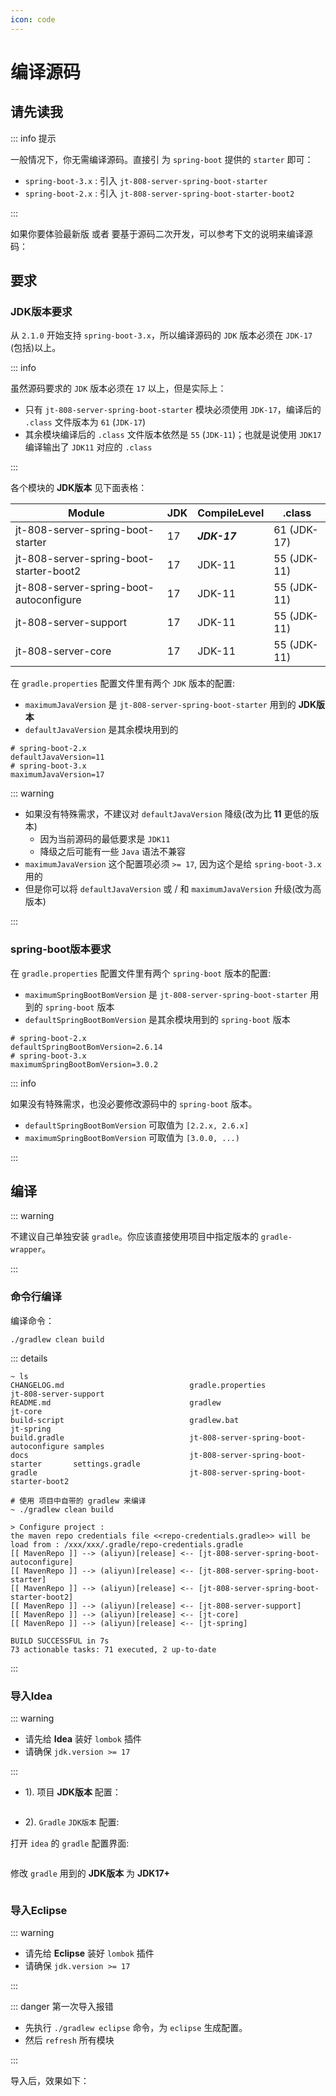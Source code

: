 ```yaml
---
icon: code
---
```


# 编译源码

## 请先读我

::: info 提示

一般情况下，你无需编译源码。直接引 为 `spring-boot` 提供的 `starter` 即可：

- `spring-boot-3.x` : 引入 `jt-808-server-spring-boot-starter`
- `spring-boot-2.x` : 引入 `jt-808-server-spring-boot-starter-boot2`

:::

如果你要体验最新版 或者 要基于源码二次开发，可以参考下文的说明来编译源码：

## 要求

### JDK版本要求

从 `2.1.0` 开始支持 `spring-boot-3.x`，所以编译源码的 `JDK` 版本必须在 `JDK-17` (包括)以上。

::: info

虽然源码要求的 `JDK` 版本必须在 `17` 以上，但是实际上：

- 只有 `jt-808-server-spring-boot-starter` 模块必须使用 `JDK-17`，编译后的 `.class` 文件版本为 `61` (`JDK-17`)
- 其余模块编译后的 `.class` 文件版本依然是 `55` (`JDK-11`)；也就是说使用 `JDK17` 编译输出了 `JDK11` 对应的 `.class`

:::

各个模块的 **JDK版本** 见下面表格：

| Module                                  | JDK | CompileLevel | .class      |
|-----------------------------------------|-----|--------------|-------------|
| jt-808-server-spring-boot-starter       | 17  | _**JDK-17**_ | 61 (JDK-17) |
| jt-808-server-spring-boot-starter-boot2 | 17  | JDK-11       | 55 (JDK-11) |
| jt-808-server-spring-boot-autoconfigure | 17  | JDK-11       | 55 (JDK-11) |
| jt-808-server-support                   | 17  | JDK-11       | 55 (JDK-11) |
| jt-808-server-core                      | 17  | JDK-11       | 55 (JDK-11) |

在 `gradle.properties` 配置文件里有两个 `JDK` 版本的配置:

- `maximumJavaVersion` 是 `jt-808-server-spring-boot-starter` 用到的 **JDK版本**
- `defaultJavaVersion` 是其余模块用到的

```properties
# spring-boot-2.x
defaultJavaVersion=11
# spring-boot-3.x
maximumJavaVersion=17
```

::: warning

- 如果没有特殊需求，不建议对 `defaultJavaVersion` 降级(改为比 **11** 更低的版本)
    - 因为当前源码的最低要求是 `JDK11`
    - 降级之后可能有一些 `Java` 语法不兼容
- `maximumJavaVersion` 这个配置项必须 `>= 17`, 因为这个是给 `spring-boot-3.x` 用的
- 但是你可以将 `defaultJavaVersion` 或 / 和 `maximumJavaVersion` 升级(改为高版本)

:::

### spring-boot版本要求

在 `gradle.properties` 配置文件里有两个 `spring-boot` 版本的配置:

- `maximumSpringBootBomVersion` 是 `jt-808-server-spring-boot-starter` 用到的 `spring-boot` 版本
- `defaultSpringBootBomVersion` 是其余模块用到的 `spring-boot` 版本

```properties
# spring-boot-2.x
defaultSpringBootBomVersion=2.6.14
# spring-boot-3.x
maximumSpringBootBomVersion=3.0.2
```

::: info

如果没有特殊需求，也没必要修改源码中的 `spring-boot` 版本。

- `defaultSpringBootBomVersion` 可取值为 `[2.2.x, 2.6.x]`
- `maximumSpringBootBomVersion` 可取值为 `[3.0.0, ...)`

:::

## 编译

::: warning

不建议自己单独安装 `gradle`。你应该直接使用项目中指定版本的 `gradle-wrapper`。

:::

### 命令行编译

编译命令：

```shell
./gradlew clean build
```

::: details

```shell
~ ls
CHANGELOG.md                            gradle.properties                       jt-808-server-support
README.md                               gradlew                                 jt-core
build-script                            gradlew.bat                             jt-spring
build.gradle                            jt-808-server-spring-boot-autoconfigure samples
docs                                    jt-808-server-spring-boot-starter       settings.gradle
gradle                                  jt-808-server-spring-boot-starter-boot2

# 使用 项目中自带的 gradlew 来编译
~ ./gradlew clean build

> Configure project :
the maven repo credentials file <<repo-credentials.gradle>> will be load from : /xxx/xxx/.gradle/repo-credentials.gradle
[[ MavenRepo ]] --> (aliyun)[release] <-- [jt-808-server-spring-boot-autoconfigure]
[[ MavenRepo ]] --> (aliyun)[release] <-- [jt-808-server-spring-boot-starter]
[[ MavenRepo ]] --> (aliyun)[release] <-- [jt-808-server-spring-boot-starter-boot2]
[[ MavenRepo ]] --> (aliyun)[release] <-- [jt-808-server-support]
[[ MavenRepo ]] --> (aliyun)[release] <-- [jt-core]
[[ MavenRepo ]] --> (aliyun)[release] <-- [jt-spring]

BUILD SUCCESSFUL in 7s
73 actionable tasks: 71 executed, 2 up-to-date
```

:::

### 导入Idea

::: warning

- 请先给 **Idea** 装好 `lombok` 插件
- 请确保 `jdk.version >= 17`

:::

- 1). 项目 **JDK版本** 配置：

<p class="">
    <img :src="$withBase('/img/v2/quick-start/build-from-source/idea-project-structure.png')">
</p>

- 2). `Gradle` `JDK版本` 配置:

打开 `idea` 的 `gradle` 配置界面:

<p class="">
    <img :src="$withBase('/img/v2/quick-start/build-from-source/gradle-jdk-step-1.png')">
</p>

修改 `gradle` 用到的 **JDK版本** 为 **JDK17+**

<p class="">
    <img :src="$withBase('/img/v2/quick-start/build-from-source/gradle-jdk-step-2.png')">
</p>

### 导入Eclipse

::: warning

- 请先给 **Eclipse** 装好 `lombok` 插件
- 请确保 `jdk.version >= 17`

:::

::: danger 第一次导入报错

- 先执行 `./gradlew eclipse` 命令，为 `eclipse` 生成配置。
- 然后 `refresh` 所有模块

:::

导入后，效果如下：

<p class="">
    <img :src="$withBase('/img/v2/quick-start/build-from-source/eclipse-project-view.png')">
</p>


